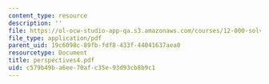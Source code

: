 ```yaml
---
content_type: resource
description: ''
file: https://ol-ocw-studio-app-qa.s3.amazonaws.com/courses/12-000-solving-complex-problems-fall-2003/c579b49ba6ee70afc35e93d93cb8b9c1_perspectives4.pdf
file_type: application/pdf
parent_uid: 19c6098c-89fb-fdf8-433f-44041637aea0
resourcetype: Document
title: perspectives4.pdf
uid: c579b49b-a6ee-70af-c35e-93d93cb8b9c1
---
```

